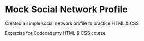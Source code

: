 # Mock Social Network Profile
Created a simple social network profile to practice HTML & CSS

Excercise for Codecademy HTML & CSS course
